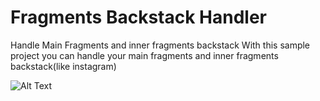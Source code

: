 # Fragments Backstack Handler
Handle Main Fragments and inner fragments backstack
With this sample project you can handle your main fragments and inner fragments backstack(like instagram)

![Alt Text](http://neo.elasw.com/ss/gif/FragsStackHandlerrr.gif)
